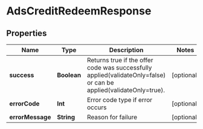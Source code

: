 

# AdsCreditRedeemResponse


## Properties

Name | Type | Description | Notes
------------ | ------------- | ------------- | -------------
**success** | **Boolean** | Returns true if the offer code was successfully applied(validateOnly&#x3D;false) or can be applied(validateOnly&#x3D;true). |  [optional]
**errorCode** | **Int** | Error code type if error occurs |  [optional]
**errorMessage** | **String** | Reason for failure |  [optional]



